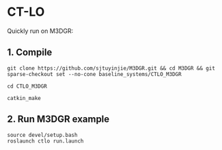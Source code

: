 # CT-LO
Quickly run on M3DGR:

## 1. Compile
```
git clone https://github.com/sjtuyinjie/M3DGR.git && cd M3DGR && git sparse-checkout set --no-cone baseline_systems/CTLO_M3DGR

cd CTLO_M3DGR

catkin_make
```
## 2. Run M3DGR example
```
source devel/setup.bash
roslaunch ctlo run.launch
```
